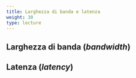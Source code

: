 ```yaml
---
title: Larghezza di banda e latenza
weight: 30
type: lecture
---
```


## Larghezza di banda (*bandwidth*)

## Latenza (*latency*)